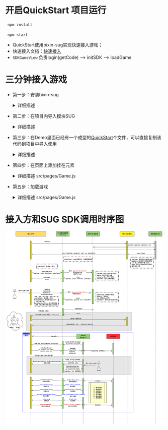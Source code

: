 # 开启QuickStart 项目运行
 ```
  npm install

  npm start
 ```
- QuickStart使用bixin-sug实现快速接入游戏；
- 快速接入文档：[快速接入](https://alidocs.dingtalk.com/i/nodes/N7dx2rn0JbZxrG6vSm93Ge6yJMGjLRb3)
- `SDKGameView` 负责login(getCode) --> initSDK --> loadGame

# 三分钟接入游戏

- 第一步：安装bixin-sug
  <details>
  <summary>详细描述</summary>
  
  1. 执行命令 
    ```javascript
      npm install bixin-sug --save
    ```
  </details>

- 第二步：在项目内导入模块SUG
  <details>
  <summary>详细描述</summary>
  

  ``` javascript
    import SUG from 'bixin-sug'

  ```
  </details>

- 第三步：在Demo里面已经有一个成型的[QuickStart](src/common/game.js)个文件，可以直接复制该代码到项目中导入使用
  <details>
  <summary>详细描述</summary>

      1.需要自行实现QuickStart文件内getCode的login（后端服务login/getCode）请求接口的方式
  ```javascript
  _getCode () {
    try {
      // 该接口需要自行实现 替换
      return axios.post('https://gateway.bxyuer.com/game/center/get_code')
    } catch (err) {
      console.log('err', err)
    }
  }
  ```
  </details>
- 第四步：在页面上添加挂在元素
    <details>
    <summary>详细描述 src/pages/Game.js</summary>

    ```html
      <div style={{width: '100vw', height: '100vh'}} id='gameRoot'></div>
    ```
    </details>

- 第五步：加载游戏
    <details>
    <summary>详细描述 src/pages/Game.js</summary>

    ``` javascript
      import { SDKGameView } from "../common/game"
      const gameRoomId = 'xxxx' // 业务自身的roomId
      const gameCode = 'xxxxx' // 接入的游戏code
      useEffect(() => {
        const sdk = new SDKGameView({
          // 获取挂载容器元素
          root: document.querySelector("#gameRoot"),
          gameCode,
          roomId,
      });
        sdk.loadGame({});
  }, []);
    ```
    </details>

# 接入方和SUG SDK调用时序图

![img.jpg](img.jpg)
